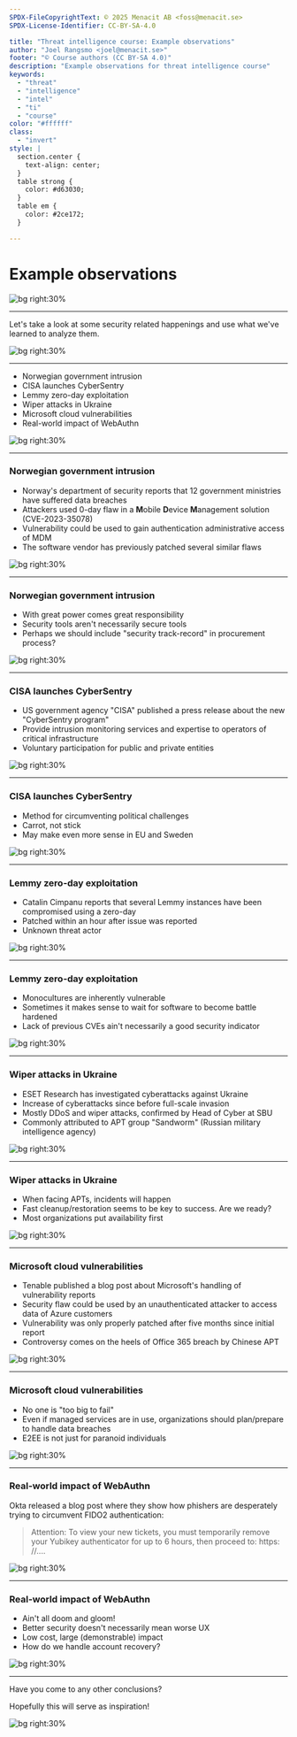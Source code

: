 ```yaml
---
SPDX-FileCopyrightText: © 2025 Menacit AB <foss@menacit.se>
SPDX-License-Identifier: CC-BY-SA-4.0

title: "Threat intelligence course: Example observations"
author: "Joel Rangsmo <joel@menacit.se>"
footer: "© Course authors (CC BY-SA 4.0)"
description: "Example observations for threat intelligence course"
keywords:
  - "threat"
  - "intelligence"
  - "intel"
  - "ti"
  - "course"
color: "#ffffff"
class:
  - "invert"
style: |
  section.center {
    text-align: center;
  }
  table strong {
    color: #d63030;
  }
  table em {
    color: #2ce172;
  }

---
```

<!-- _footer: "%ATTRIBUTION_PREFIX% Kevin Stanchfield (CC BY 2.0)" -->
# Example observations

![bg right:30%](images/24-memory.jpg)

---
<!-- _footer: "%ATTRIBUTION_PREFIX% Kevin Stanchfield (CC BY 2.0)" -->
Let's take a look at some security related happenings and use what we've learned to analyze them.

![bg right:30%](images/24-memory.jpg)

---
<!-- _footer: "%ATTRIBUTION_PREFIX% Kevin Stanchfield (CC BY 2.0)" -->
- Norwegian government intrusion
- CISA launches CyberSentry
- Lemmy zero-day exploitation
- Wiper attacks in Ukraine
- Microsoft cloud vulnerabilities
- Real-world impact of WebAuthn

![bg right:30%](images/24-memory.jpg)

---
<!-- _footer: "%ATTRIBUTION_PREFIX% Randy Adams (CC BY-SA 2.0)" -->
### Norwegian government intrusion
- Norway's department of security reports that 12 government ministries have suffered data breaches
- Attackers used 0-day flaw in a **M**obile **D**evice **M**anagement solution (CVE-2023-35078)
- Vulnerability could be used to gain authentication administrative access of MDM
- The software vendor has previously patched several similar flaws

![bg right:30%](images/24-abstract_pattern.jpg)

---
<!-- _footer: "%ATTRIBUTION_PREFIX% Randy Adams (CC BY-SA 2.0)" -->
### Norwegian government intrusion
- With great power comes great responsibility
- Security tools aren't necessarily secure tools
- Perhaps we should include "security track-record" in procurement process?

![bg right:30%](images/24-abstract_pattern.jpg)

---
<!-- _footer: "%ATTRIBUTION_PREFIX% Marcin Wichary (CC BY 2.0)" -->
### CISA launches CyberSentry
- US government agency "CISA" published a press release about the new "CyberSentry program"
- Provide intrusion monitoring services and expertise to operators of critical infrastructure
- Voluntary participation for public and private entities

![bg right:30%](images/24-buttons.jpg)

---
<!-- _footer: "%ATTRIBUTION_PREFIX% Marcin Wichary (CC BY 2.0)" -->
### CISA launches CyberSentry
- Method for circumventing political challenges
- Carrot, not stick
- May make even more sense in EU and Sweden

![bg right:30%](images/24-buttons.jpg)

---
<!-- _footer: "%ATTRIBUTION_PREFIX% Mike Grauer Jr (CC BY 2.0)" -->
### Lemmy zero-day exploitation
- Catalin Cimpanu reports that several Lemmy instances have been compromised using a zero-day
- Patched within an hour after issue was reported
- Unknown threat actor

![bg right:30%](images/24-cubes.jpg)

---
<!-- _footer: "%ATTRIBUTION_PREFIX% Mike Grauer Jr (CC BY 2.0)" -->
### Lemmy zero-day exploitation
- Monocultures are inherently vulnerable
- Sometimes it makes sense to wait for software to become battle hardened
- Lack of previous CVEs ain't necessarily a good security indicator

![bg right:30%](images/24-cubes.jpg)

---
<!-- _footer: "%ATTRIBUTION_PREFIX% Miguel Discart (CC BY-SA 2.0)" -->
### Wiper attacks in Ukraine
- ESET Research has investigated cyberattacks against Ukraine
- Increase of cyberattacks since before full-scale invasion
- Mostly DDoS and wiper attacks, confirmed by Head of Cyber at SBU
- Commonly attributed to APT group "Sandworm" (Russian military intelligence agency)

![bg right:30%](images/24-scaffolding.jpg)

---
<!-- _footer: "%ATTRIBUTION_PREFIX% Miguel Discart (CC BY-SA 2.0)" -->
### Wiper attacks in Ukraine
- When facing APTs, incidents will happen
- Fast cleanup/restoration seems to be key to success. Are we ready?
- Most organizations put availability first

![bg right:30%](images/24-scaffolding.jpg)

---
<!-- _footer: "%ATTRIBUTION_PREFIX% Ted Eytan (CC BY-SA 2.0)" -->
### Microsoft cloud vulnerabilities
- Tenable published a blog post about Microsoft's handling of vulnerability reports
- Security flaw could be used by an unauthenticated attacker to access data of Azure customers
- Vulnerability was only properly patched after five months since initial report
- Controversy comes on the heels of Office 365 breach by Chinese APT

![bg right:30%](images/24-wall.jpg)

---
<!-- _footer: "%ATTRIBUTION_PREFIX% Ted Eytan (CC BY-SA 2.0)" -->
### Microsoft cloud vulnerabilities
- No one is "too big to fail"
- Even if managed services are in use, organizations should plan/prepare to handle data breaches
- E2EE is not just for paranoid individuals

![bg right:30%](images/24-wall.jpg)

---
<!-- _footer: "%ATTRIBUTION_PREFIX% Edenpictures (CC BY 2.0)" -->
### Real-world impact of WebAuthn
Okta released a blog post where they show how
phishers are desperately trying to circumvent FIDO2 authentication:

> Attention: To view your new tickets,
> you must temporarily remove your
> Yubikey authenticator for up to
> 6 hours, then proceed to: https: //....

![bg right:30%](images/24-wizard.jpg)

---
<!-- _footer: "%ATTRIBUTION_PREFIX% Edenpictures (CC BY 2.0)" -->
### Real-world impact of WebAuthn
- Ain't all doom and gloom!
- Better security doesn't necessarily mean worse UX
- Low cost, large (demonstrable) impact
- How do we handle account recovery?

![bg right:30%](images/24-wizard.jpg)

---
<!-- _footer: "%ATTRIBUTION_PREFIX% Kevin Stanchfield (CC BY 2.0)" -->
Have you come to any other conclusions?  
  
Hopefully this will serve as inspiration! 

![bg right:30%](images/24-memory.jpg)
